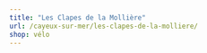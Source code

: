 ```yaml
---
title: "Les Clapes de la Mollière"
url: /cayeux-sur-mer/les-clapes-de-la-molliere/
shop: vélo
---
```

